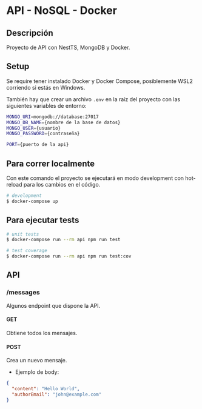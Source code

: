 # API - NoSQL - Docker

## Descripción

Proyecto de API con NestTS, MongoDB y Docker.

## Setup

Se require tener instalado Docker y Docker Compose, posiblemente WSL2 corriendo si estás en Windows.

También hay que crear un archivo `.env` en la raíz del proyecto con las siguientes variables de entorno:

```bash
MONGO_URI=mongodb://database:27017
MONGO_DB_NAME={nombre de la base de datos}
MONGO_USER={usuario}
MONGO_PASSWORD={contraseña}

PORT={puerto de la api}
```

## Para correr localmente

Con este comando el proyecto se ejecutará en modo development con hot-reload para los cambios en el código.

```bash
# development
$ docker-compose up
```

## Para ejecutar tests

```bash
# unit tests
$ docker-compose run --rm api npm run test

# test coverage
$ docker-compose run --rm api npm run test:cov
```

## API

### /messages

Algunos endpoint que dispone la API.

#### GET

Obtiene todos los mensajes.

#### POST

Crea un nuevo mensaje.

- Ejemplo de body:

```json
{
  "content": "Hello World",
  "authorEmail": "john@example.com"
}
```

